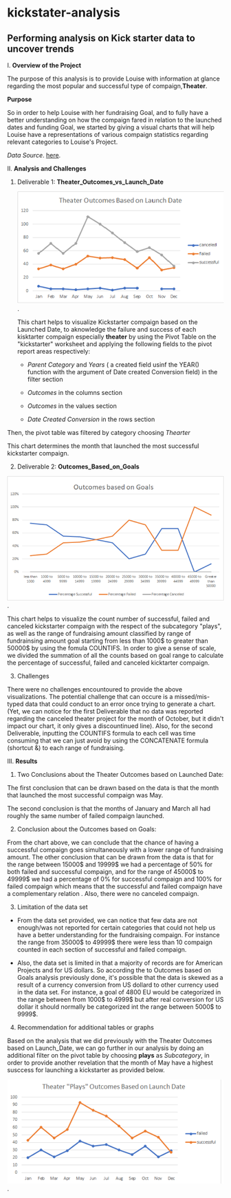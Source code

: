 # kickstater-analysis
## Performing analysis on Kick starter data to uncover trends 
I. **Overview of the Project**

The purpose of this analysis is to provide Louise with information at glance regarding the most popular and successful type of compaign,**Theater**. 
    
   **Purpose** 
     
So in order to help Louise with her fundraising Goal, and to fully have a better understanding on how the compaign fared in relation to the launched dates and funding Goal, we started by giving a visual charts that will help Louise have a representations of various compaign statistics regarding relevant categories to Louise's Project.

*Data Source*. [here](/kicktarter_Challenge.zip).

II. **Analysis and Challenges**

  1. Deliverable 1:
     **Theater_Outcomes_vs_Launch_Date**
     
     ![Theater_Outcomes_vs_Launch](/Resources/Theater_Outcomes_vs_Launch.png).
   
      This chart helps to visualize Kickstarter compaign based on the Launched Date, to aknowledge the failure and success of each kisktarter compaign especially **theater** by using the Pivot Table on the "kickstarter" worksheet and applying the following fields to the pivot report areas respectively:
      
      - *Parent Category* and *Years* ( a created field usinf the YEAR() function with the argument of Date created Conversion field) in the filter section
      
      - *Outcomes* in the columns section
      
      - *Outcomes* in the values section 
      
      - *Date Created Conversion* in the rows section
      
  Then, the pivot table was filtered by category choosing *Thearter* 
  
 This chart determines the month that launched the most successful kickstarter compaign.
   
   2. Deliverable 2:
     **Outcomes_Based_on_Goals**
     
   ![Outcomes_vs_Goals](/Resources/Outcomes_vs_Goals.png).
     
   This chart helps to visualize the count number of successful, failed and canceled kickstarter compaign with the respect of the subcategory "plays", as well as the range of fundraising amount classified by range of fundrainsing amount goal starting from less than 1000$ to greater than 50000$ by using the fomula COUNTIFS.
     In order to give a sense of scale, we divided the summation of all the counts based on goal range to calculate the percentage of successful, failed and canceled kicktarter compaign.
     
   3. Challenges

   There were no challenges encountoured to provide the above visualizations. The potential challenge that can occure is a missed/mis-typed data that could conduct to an error once trying to generate a chart. (Yet, we can notice for the first Deliverable that no data was reported regarding the canceled theater project for the month of October, but it didn't impact our chart, it only gives a discountinued line).
Also, for the second Deliverable, inputting the COUNTIFS formula to each cell was time consuming that we can just avoid by using the CONCATENATE formula (shortcut &) to each range of fundraising.
   
  III. **Results**
 
   1. Two Conclusions about the Theater Outcomes based on Launched Date: 
   
   The first conclusion that can be drawn based on the data is that the month that launched the most successful compaign was May.
   
   The second conclusion is that the months of January and March all had roughly the same number of failed compaign launched.
   
   2. Conclusion about the Outcomes based on Goals:
   
   From the chart above, we can conclude that the chance of having a successful compaign goes simultaneously with a lower range of fundraising amount.
   The other conclusion that can be drawn from the data is that for the range between 15000$ and 19999$ we had a percentage of 50% for both failed and successful compaign, and for the range of 45000$ to 49999$ we had a percentage of 0% for successful compaign and 100% for failed compaign which means that the successful and failed compaign have a complementary relation .
   Also, there were no canceled compaign.
   
   3. Limitation of the data set
   
   - From the data set provided, we can notice that few data are not enough/was not reported for certain categories that could not help us have a better understanding for the fundraising compaign. For instance the range from 35000$ to 49999$ there were less than 10 compaign counted in each section of successful and failed compaign.
   
   - Also, the data set is limited in that a majority of records are for American Projects and for US dollars. So according the to Outcomes based on Goals analysis previously done, it's possible that the data is skewed as a result of a currency conversion from US dollard to other currency used in the data set. For instance, a goal of 4800 EU would be categorized in the range between from 1000$ to 4999$ but after real conversion for US dollar it should normally be categorized int the range between 5000$ to 9999$.

   
   4. Recommendation for additional tables or graphs 
   
   Based on the analysis that we did previously with the Theater Outcomes based on Launch_Date, we can go further in our analysis by doing an additional filter on the pivot table by choosing **plays** as *Subcategory*, in order to provide another revelation that the month of May have a highest susccess for launching a kickstarter as provided below.
   
 ![Theater_Plays_Outcomes_vs_Launch_Date.png](/Resources/Theater_Plays_Outcomes_vs_Launch_Date.png).
 
 
